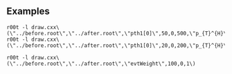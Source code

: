 Examples
----


    r00t -l draw.cxx\(\"../before.root\",\"../after.root\",\"pth1[0]\",50,0,500,\"p_{T}^{H}\"\)
    r00t -l draw.cxx\(\"../before.root\",\"../after.root\",\"pth1[0]\",20,0,200,\"p_{T}^{H}\"\)

    r00t -l draw.cxx\(\"../before.root\",\"../after.root\",\"evtWeight\",100,0,1\)
